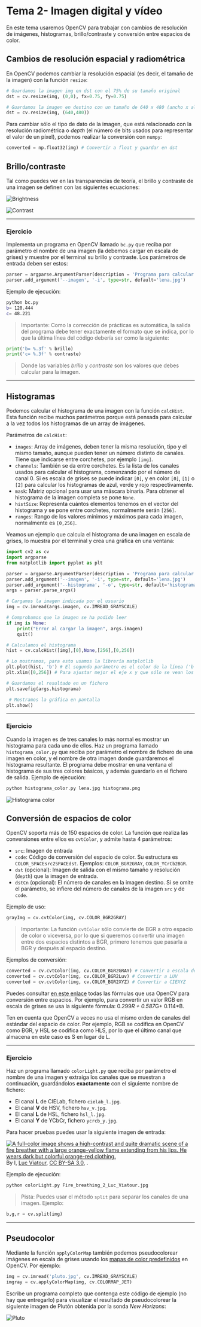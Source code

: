 # Tema 2- Imagen digital y vídeo

En este tema usaremos OpenCV para trabajar con cambios de resolución de imágenes, histogramas, brillo/contraste y conversión entre espacios de color.

## Cambios de resolución espacial y radiométrica

En OpenCV podemos cambiar la resolución espacial (es decir, el tamaño de la imagen) con la función `resize`:

```python
# Guardamos la imagen img en dst con el 75% de su tamaño original
dst = cv.resize(img, (0,0), fx=0.75, fy=0.75)

# Guardamos la imagen en destino con un tamaño de 640 x 480 (ancho x alto)
dst = cv.resize(img, (640,480))
```

Para cambiar sólo el tipo de dato de la imagen, que está relacionado con la resolución radiométrica o _depth_ (el número de bits usados para representar el valor de un píxel), podemos realizar la conversión con `numpy`:

```python
converted = np.float32(img) # Convertir a float y guardar en dst
```

## Brillo/contraste

Tal como puedes ver en las transparencias de teoría, el brillo y contraste de una imagen se definen con las siguientes ecuaciones:

![Brightness](images/imagenvideo/brightness.png)

![Contrast](images/imagenvideo/contrast.png)

---

### Ejercicio

Implementa un programa en OpenCV llamado `bc.py` que reciba por parámetro el nombre de una imagen (la debemos cargar en escala de grises) y muestre por el terminal su brillo y contraste. Los parámetros de entrada deben ser estos:

```python
parser = argparse.ArgumentParser(description = 'Programa para calcular el brillo y contraste de una imagen')
parser.add_argument('--imagen', '-i', type=str, default='lena.jpg')
```

Ejemplo de ejecución:

```bash
python bc.py
b= 120.444
c= 48.221
```

> Importante: Como la corrección de prácticas es automática, la salida del programa debe tener exactamente el formato que se indica, por lo que la última línea del código debería ser como la siguiente:

```python
print('b= %.3f' % brillo)
print('c= %.3f' % contraste)
```

> Donde las variables _brillo_ y _contraste_ son los valores que debes calcular para la imagen.

<!---
_Pista_: Para implementar el brillo se puede usar la función `mean` de OpenCV, que devuelve la media de los valores de una matriz:

```cpp
Scalar meanI = mean(image);
cout << "b= " << meanI << endl;
```

Sin embargo esto no serviría para el contraste por lo que en este ejercicio hay que implementar el bucle a mano.
--->

---

<!--
Mat dx,dy;
Sobel(img,dx,1,0,3,CV_32F);
Sobel(img,dy,0,1,3,CV_32F);
G= sqrt(G2^2+G2^2)
-->


## Histogramas

Podemos calcular el histograma de una imagen con la función `calcHist`. Esta función recibe muchos parámetros porque está pensada para calcular a la vez todos los histogramas de un array de imágenes.

Parámetros de `calcHist`:

* `images`: Array de imágenes, deben tener la misma resolución, tipo y el mismo tamaño, aunque pueden tener un número distinto de canales. Tiene que indicarse entre corchetes, por ejemplo `[img]`.
* `channels`: También se da entre corchetes. Es la lista de los canales usados para calcular el histograma, comenzando por el número de canal 0. Si es escala de grises se puede indicar `[0]`, y en color `[0]`, `[1]` o `[2]` para calcular los histogramas de azul, verde y rojo respectivamente.
* `mask`: Matriz opcional para usar una máscara binaria. Para obtener el histograma de la imagen completa se pone `None`.
* `histSize`: Representa cuántos elementos tenemos en el vector del histograma y se pone entre corchetes, normalmente serán `[256]`. 
* `ranges`: Rango de los valores mínimos y máximos para cada imagen, normalmente es `[0,256]`.

Veamos un ejemplo que calcula el histograma de una imagen en escala de  grises, lo muestra por el terminal y crea una gráfica en una ventana:

<!----
https://docs.opencv.org/master/d1/db7/tutorial_py_histogram_begins.html
---->

```python
import cv2 as cv
import argparse
from matplotlib import pyplot as plt

parser = argparse.ArgumentParser(description = 'Programa para calcular el histograma de una imagen')
parser.add_argument('--imagen', '-i', type=str, default='lena.jpg')
parser.add_argument('--histograma', '-o', type=str, default='histograma.png')
args = parser.parse_args()

# Cargamos la imagen indicada por el usuario
img = cv.imread(args.imagen, cv.IMREAD_GRAYSCALE)

# Comprobamos que la imagen se ha podido leer
if img is None:
    print("Error al cargar la imagen", args.imagen)
    quit()

# Calculamos el histograma
hist = cv.calcHist([img],[0],None,[256],[0,256])

# Lo mostramos, para esto usamos la librería matplotlib
plt.plot(hist, 'b') # El segundo parámetro es el color de la línea ('b', 'g', o 'r')
plt.xlim([0,256]) # Para ajustar mejor el eje x y que sólo se vean los valores entre 0 y 255

# Guardamos el resultado en un fichero
plt.savefig(args.histograma)

 # Mostramos la gráfica en pantalla
plt.show()
```

---


### Ejercicio

Cuando la imagen es de tres canales lo más normal es mostrar un histograma para cada uno de ellos. Haz un programa llamado `histograma_color.py` que reciba por parámetro el nombre de fichero de una imagen en color, y el nombre de otra imagen donde guardaremos el histograma resultante. El programa debe mostrar en una ventana el histograma de sus tres colores básicos, y además guardarlo en el fichero de salida. Ejemplo de ejecución:

```bash
python histograma_color.py lena.jpg histograma.png
```

![Histograma color](images/imagenvideo/histograma.png)


## Conversión de espacios de color

OpenCV soporta más de 150 espacios de color. La función que realiza las conversiones entre ellos es `cvtColor`, y admite hasta 4 parámetros:

* `src`: Imagen de entrada
* `code`: Código de conversión del espacio de color. Su estructura es `COLOR_SPACEsrc2SPACEdst`. Ejemplos: `COLOR_BGR2GRAY`, `COLOR_YCrCb2BGR`.
* `dst` (opcional): Imagen de salida con el mismo tamaño y resolución (`depth`) que la imagen de entrada.
* `dstCn` (opcional): El número de canales en la imagen destino. Si se omite el parámetro, se infiere del número de canales de la imagen `src` y de `code`.

Ejemplo de uso:

```python
grayImg = cv.cvtColor(img, cv.COLOR_BGR2GRAY)
```

> Importante: La función `cvtColor` sólo convierte de BGR a otro espacio de color o viceversa, por lo que si queremos convertir una imagen entre dos espacios distintos a BGR, primero tenemos que pasarla a BGR y después al espacio destino.

Ejemplos de conversión:

```python
converted = cv.cvtColor(img, cv.COLOR_BGR2GRAY) # Convertir a escala de grises
converted = cv.cvtColor(img, cv.COLOR_BGR2Luv) # Convertir a LUV
converted = cv.cvtColor(img, cv.COLOR_BGR2XYZ) # Convertir a CIEXYZ
```

Puedes consultar [en este enlace](http://docs.opencv.org/2.4/modules/imgproc/doc/miscellaneous_transformations.html) todas las fórmulas que usa OpenCV para conversión entre espacios. Por ejemplo, para convertir un valor RGB en escala de grises se usa la siguiente fórmula: 0.299*R + 0.587*G+ 0.114*B.

Ten en cuenta que OpenCV a veces no usa el mismo orden de canales del estándar del espacio de color. Por ejemplo, RGB se codifica en OpenCV como BGR, y HSL se codifica como HLS, por lo que el último canal que almacena en este caso es S en lugar de L.

---

### Ejercicio

Haz un programa llamado `colorLight.py` que reciba por parámetro el nombre de una imagen y extraiga los canales que se muestran a continuación, guardándolos **exactamente** con el siguiente nombre de fichero:

* El canal **L** de CIELab, fichero `cielab_l.jpg`.
* El canal **V** de HSV, fichero  `hsv_v.jpg`.
* El canal **L** de HSL, fichero  `hsl_l.jpg`.
* El canal **Y** de YCbCr, fichero  `ycrcb_y.jpg`.

Para hacer pruebas puedes usar la siguiente imagen de entrada:

<!---
![Fire breathing](https://commons.wikimedia.org/wiki/File:Fire_breathing_2_Luc_Viatour.jpg#/media/File:Fire_breathing_2_Luc_Viatour.jpg")
--->


<a href="https://commons.wikimedia.org/wiki/File:Fire_breathing_2_Luc_Viatour.jpg#/media/File:Fire_breathing_2_Luc_Viatour.jpg"><img src="https://upload.wikimedia.org/wikipedia/commons/thumb/0/02/Fire_breathing_2_Luc_Viatour.jpg/1200px-Fire_breathing_2_Luc_Viatour.jpg" alt="A full-color image shows a high-contrast and quite dramatic scene of a fire breather with a large orange-yellow flame extending from his lips. He wears dark but colorful orange-red clothing."></a><br>By I, <a href="//commons.wikimedia.org/wiki/User:Lviatour" title="User:Lviatour">Luc Viatour</a>, <a href="http://creativecommons.org/licenses/by-sa/3.0/" title="Creative Commons Attribution-Share Alike 3.0">CC BY-SA 3.0</a>, <a href="https://commons.wikimedia.org/w/index.php?curid=4632541"></a>.

Ejemplo de ejecución:

```bash
python colorLight.py Fire_breathing_2_Luc_Viatour.jpg
```

> Pista: Puedes usar el método `split` para separar los canales de una imagen. Ejemplo:

```python
b,g,r = cv.split(img)
```
---

## Pseudocolor

Mediante la función `applyColorMap` también podemos pseudocolorear imágenes en escala de grises usando los [mapas de color predefinidos](http://docs.opencv.org/2.4.8/modules/contrib/doc/facerec/colormaps.html) en OpenCV. Por ejemplo:

```python
img = cv.imread('pluto.jpg', cv.IMREAD_GRAYSCALE)
imgray = cv.applyColorMap(img, cv.COLORMAP_JET)
```

Escribe un programa completo que contenga este código de ejemplo (no hay que entregarlo) para visualizar el resultado de pseudocolorear la siguiente imagen de Plutón obtenida por la sonda _New Horizons_:

![Pluto](images/imagenvideo/pluto.jpg)
